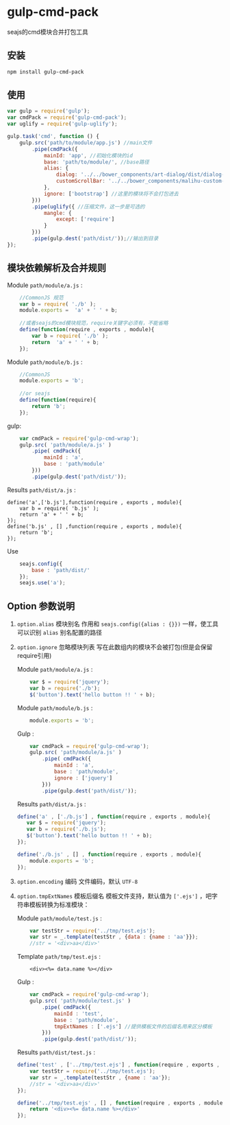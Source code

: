 # gulp-cmd-pack
seajs的cmd模块合并打包工具


## 安装

```bash
npm install gulp-cmd-pack
```

## 使用

```javascript
var gulp = require('gulp');
var cmdPack = require('gulp-cmd-pack');
var uglify = require('gulp-uglify');

gulp.task('cmd', function () {
    gulp.src('path/to/module/app.js') //main文件
        .pipe(cmdPack({
            mainId: 'app', //初始化模块的id
            base: 'path/to/module/', //base路径
            alias: {
                dialog: '../../bower_components/art-dialog/dist/dialog-plus-min.js',
                customScrollBar: '../../bower_components/malihu-custom-scrollbar-plugin/jquery.mCustomScrollbar.min.js'
            },
            ignore: ['bootstrap'] //这里的模块将不会打包进去
        }))
        .pipe(uglify({ //压缩文件，这一步是可选的
            mangle: {
                except: ['require']
            }
        }))
        .pipe(gulp.dest('path/dist/'));//输出到目录
});
```

## 模块依赖解析及合并规则

Module `path/module/a.js` :

```js
    //CommonJS 规范
    var b = require( './b' );
    module.exports =  'a' + ' ' + b;
    
    //或者seajs的cmd模块规范，require关键字必须有，不能省略
    define(function(require , exports , module){
        var b = require( './b' );
        return  'a' + ' ' + b;
    });
```

Module `path/module/b.js` :

```js
    //CommonJS
    module.exports = 'b';
    
    //or seajs
    define(function(require){
        return 'b';
    });
```

gulp:

```js
    var cmdPack = require('gulp-cmd-wrap');
    gulp.src( 'path/module/a.js' )
        .pipe( cmdPack({
            mainId : 'a',
            base : 'path/module'
        }))
        .pipe(gulp.dest('path/dist/'));
```

Results `path/dist/a.js` :

```
define('a',['b.js'],function(require , exports , module){
    var b = require( 'b.js' );
    return 'a' + ' ' + b;
});
define('b.js' , [] ,function(require , exports , module){
    return 'b';
});
```

Use
```js
    seajs.config({
        base : 'path/dist/'
    });
    seajs.use('a');
```

## Option 参数说明
1. `option.alias`  模块别名
    作用和 `seajs.config({alias : {}})` 一样，使工具可以识别 `alias` 别名配置的路径
    
2. `option.ignore`  忽略模块列表
    写在此数组内的模块不会被打包(但是会保留require引用)
    
    Module `path/module/a.js` :
    ```js
        var $ = require('jquery');
        var b = require('./b');
        $('button').text('hello button !! ' + b);
    ```
    
    Module `path/module/b.js` : 
    ```js
        module.exports = 'b';
    ```
    
    Gulp :
    ```js
        var cmdPack = require('gulp-cmd-wrap');
        gulp.src( 'path/module/a.js' )
            .pipe( cmdPack({
                mainId : 'a',
                base : 'path/module',
                ignore : ['jquery']
            }))
            .pipe(gulp.dest('path/dist/'));
    ```
    
    Results `path/dist/a.js` :
    ```js
    define('a' , ['./b.js'] , function(require , exports , module){
       var $ = require('jquery');
       var b = require('./b.js');
       $('button').text('hello button !! ' + b);
    });
    
    define('./b.js' , [] , function(require , exports , module){
        module.exports = 'b';
    });
    ```
    
3. `option.encoding`  编码
    文件编码，默认 `UTF-8`
    
4. `option.tmpExtNames`  模板后缀名
    模板文件支持，默认值为 `['.ejs']` ，吧字符串模板转换为标准模块：
    
    Module `path/module/test.js` :
    ```js
        var testStr = require('../tmp/test.ejs');
        var str = _.template(testStr , {data : {name : 'aa'}});
        //str = '<div>aa</div>'
    ```
    Template `path/tmp/test.ejs` : 
    ```
        <div><%= data.name %></div>
    ```
    
    Gulp :
    ```js
        var cmdPack = require('gulp-cmd-wrap');
        gulp.src( 'path/module/test.js' )
            .pipe( cmdPack({
                mainId : 'test',
                base : 'path/module',
                tmpExtNames : ['.ejs'] //提供模板文件的后缀名用来区分模板
            }))
            .pipe(gulp.dest('path/dist/'));
    ```
         
    Results `path/dist/test.js` :
    ```js
    define('test' , ['../tmp/test.ejs'] , function(require , exports , module){
        var testStr = require('../tmp/test.ejs');
        var str = _.template(testStr , {name : 'aa'});
        //str = '<div>aa</div>'
    });
    
    define('../tmp/test.ejs' , [] , function(require , exports , module){
        return '<div><%= data.name %></div>'
    });
    ```